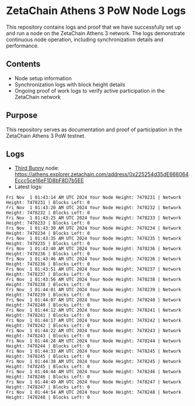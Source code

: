 # ZetaChain Athens 3 PoW Node Logs
This repository contains logs and proof that we have successfully set up and run a node on the ZetaChain Athens 3 network. The logs demonstrate continuous node operation, including synchronization details and performance.

## Contents
- Node setup information
- Synchronization logs with block height details
- Ongoing proof of work logs to verify active participation in the ZetaChain network

## Purpose
This repository serves as documentation and proof of participation in the ZetaChain Athens 3 PoW testnet.

## Logs

- [Third Bunny](https://thirdbunny.xyz/) node: https://athens.explorer.zetachain.com/address/0x225254d35dE666064Eccc5ce16eF1D8bF8D7b5EE
- Latest logs:
```
Fri Nov  1 01:43:14 AM UTC 2024 Your Node Height: 7478231 | Network Height: 7478231 | Blocks Left: 0
Fri Nov  1 01:43:20 AM UTC 2024 Your Node Height: 7478232 | Network Height: 7478232 | Blocks Left: 0
Fri Nov  1 01:43:25 AM UTC 2024 Your Node Height: 7478233 | Network Height: 7478233 | Blocks Left: 0
Fri Nov  1 01:43:30 AM UTC 2024 Your Node Height: 7478234 | Network Height: 7478234 | Blocks Left: 0
Fri Nov  1 01:43:35 AM UTC 2024 Your Node Height: 7478235 | Network Height: 7478235 | Blocks Left: 0
Fri Nov  1 01:43:40 AM UTC 2024 Your Node Height: 7478236 | Network Height: 7478236 | Blocks Left: 0
Fri Nov  1 01:43:46 AM UTC 2024 Your Node Height: 7478236 | Network Height: 7478236 | Blocks Left: 0
Fri Nov  1 01:43:51 AM UTC 2024 Your Node Height: 7478237 | Network Height: 7478237 | Blocks Left: 0
Fri Nov  1 01:43:56 AM UTC 2024 Your Node Height: 7478238 | Network Height: 7478238 | Blocks Left: 0
Fri Nov  1 01:44:01 AM UTC 2024 Your Node Height: 7478239 | Network Height: 7478239 | Blocks Left: 0
Fri Nov  1 01:44:07 AM UTC 2024 Your Node Height: 7478240 | Network Height: 7478240 | Blocks Left: 0
Fri Nov  1 01:44:12 AM UTC 2024 Your Node Height: 7478241 | Network Height: 7478241 | Blocks Left: 0
Fri Nov  1 01:44:17 AM UTC 2024 Your Node Height: 7478242 | Network Height: 7478242 | Blocks Left: 0
Fri Nov  1 01:44:22 AM UTC 2024 Your Node Height: 7478243 | Network Height: 7478243 | Blocks Left: 0
Fri Nov  1 01:44:28 AM UTC 2024 Your Node Height: 7478244 | Network Height: 7478244 | Blocks Left: 0
Fri Nov  1 01:44:33 AM UTC 2024 Your Node Height: 7478245 | Network Height: 7478245 | Blocks Left: 0
Fri Nov  1 01:44:38 AM UTC 2024 Your Node Height: 7478245 | Network Height: 7478245 | Blocks Left: 0
Fri Nov  1 01:44:44 AM UTC 2024 Your Node Height: 7478246 | Network Height: 7478246 | Blocks Left: 0
Fri Nov  1 01:44:49 AM UTC 2024 Your Node Height: 7478247 | Network Height: 7478247 | Blocks Left: 0
Fri Nov  1 01:44:54 AM UTC 2024 Your Node Height: 7478248 | Network Height: 7478248 | Blocks Left: 0
```
